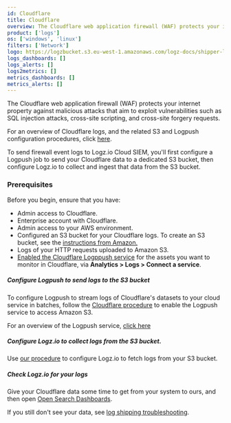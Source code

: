 ```yaml
---
id: Cloudflare
title: Cloudflare
overview: The Cloudflare web application firewall (WAF) protects your internet property against malicious attacks that aim to exploit vulnerabilities such as SQL injection attacks, cross-site scripting, and cross-site forgery requests.
product: ['logs']
os: ['windows', 'linux']
filters: ['Network']
logo: https://logzbucket.s3.eu-west-1.amazonaws.com/logz-docs/shipper-logos/cloudflare.svg 
logs_dashboards: []
logs_alerts: []
logs2metrics: []
metrics_dashboards: []
metrics_alerts: []
---
```



The Cloudflare web application firewall (WAF) protects your internet property against malicious attacks that aim to exploit vulnerabilities such as SQL injection attacks, cross-site scripting, and cross-site forgery requests.

For an overview of Cloudflare logs, and the related S3 and Logpush configuration procedures, click [here](https://developers.cloudflare.com/logs/).


To send firewall event logs to Logz.io Cloud SIEM, you'll first configure a Logpush job to send your Cloudflare data to a dedicated S3 bucket, then configure Logz.io to collect and ingest that data from the S3 bucket. 

### Prerequisites

Before you begin, ensure that you have: 

+ Admin access to Cloudflare.
+ Enterprise account with Cloudflare.
+ Admin access to your AWS environment.
+ Configured an S3 bucket for your Cloudflare logs.
  To create an S3 bucket, see the [instructions from Amazon.](https://docs.aws.amazon.com/AmazonS3/latest/userguide/creating-bucket.html)
+ Logs of your HTTP requests uploaded to Amazon S3.
+ [Enabled the Cloudflare Logppush service](https://developers.cloudflare.com/logs/get-started/logpush-dashboard) for the assets you want to monitor in Cloudflare, via **Analytics > Logs > Connect a service**.


 

##### Configure Logpush to send logs to the S3 bucket

To configure Logpush to stream logs of Cloudflare's datasets to your cloud service in batches, follow the [Cloudflare procedure](https://developers.cloudflare.com/logs/get-started/enable-destinations/aws-s3/) to enable the Logpush service to access Amazon S3. <!--  deprecated link (https://developers.cloudflare.com/logs/logpush/aws-s3  -->

For an overview of the Logpush service, [click here](https://developers.cloudflare.com/logs/about)

##### Configure Logz.io to collect logs from the S3 bucket. 

Use [our procedure](https://docs.logz.io/shipping/log-sources/s3-bucket.html#configure-logzio-to-fetch-logs-from-an-s3-bucket) to configure Logz.io to fetch logs from your S3 bucket.


##### Check Logz.io for your logs

Give your Cloudflare data some time to get from your system to ours, and then open [Open Search Dashboards](https://app.logz.io/#/dashboard/osd).

If you still don't see your data, see [log shipping troubleshooting]({{site.baseurl}}/user-guide/log-shipping/log-shipping-troubleshooting.html).

 

